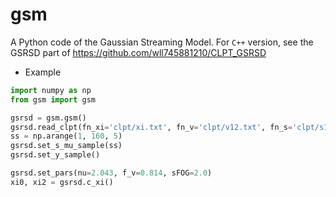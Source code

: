 # gsm

A Python code of the Gaussian Streaming Model. For `C++` version, see the GSRSD part of https://github.com/wll745881210/CLPT_GSRSD

- Example
```python
import numpy as np
from gsm import gsm

gsrsd = gsm.gsm()
gsrsd.read_clpt(fn_xi='clpt/xi.txt', fn_v='clpt/v12.txt', fn_s='clpt/s12.txt')
ss = np.arange(1, 160, 5)
gsrsd.set_s_mu_sample(ss)
gsrsd.set_y_sample()

gsrsd.set_pars(nu=2.043, f_v=0.814, sFOG=2.0)
xi0, xi2 = gsrsd.c_xi()
```
